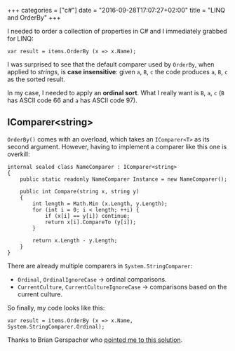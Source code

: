 +++
categories = ["c#"]
date = "2016-09-28T17:07:27+02:00"
title = "LINQ and OrderBy"
+++

I needed to order a collection of properties in C# and I immediately
grabbed for LINQ:

```
var result = items.OrderBy (x => x.Name);
```

I was surprised to see that the default comparer used by `OrderBy`,
when applied to _strings_, is **case insensitive**:
given `a`, `B`, `c` the code produces `a`, `B`, `c` as the sorted
result.

In my case, I needed to apply an **ordinal sort**.
What I really want is `B`, `a`, `c` (`B` has ASCII code 66 and `a`
has ASCII code 97). 

## IComparer&lt;string&gt;

`OrderBy()` comes with an overload, which takes an `IComparer<T>`
as its second argument. However, having to implement a comparer
like this one is overkill:

```
internal sealed class NameComparer : IComparer<string>
{
    public static readonly NameComparer Instance = new NameComparer();

    public int Compare(string x, string y)
    {
        int length = Math.Min (x.Length, y.Length);
        for (int i = 0; i < length; ++i) {
            if (x[i] == y[i]) continue;
            return x[i].CompareTo (y[i]);
        }

        return x.Length - y.Length;
    }
}
```

There are already multiple comparers in `System.StringComparer`:

* `Ordinal`, `OrdinalIgnoreCase` &rarr; ordinal comparisons.
* `CurrentCulture`, `CurrentCultureIgnoreCase` &rarr; comparisons
  based on the current culture.

So finally, my code looks like this:

```
var result = items.OrderBy (x => x.Name, System.StringComparer.Ordinal);
```

Thanks to Brian Gerspacher who [pointed me to this solution](http://stackoverflow.com/a/37285959/4597).